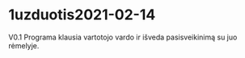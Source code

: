 # 1uzduotis2021-02-14

V0.1 Programa klausia vartotojo vardo ir išveda pasisveikinimą su juo rėmelyje.
